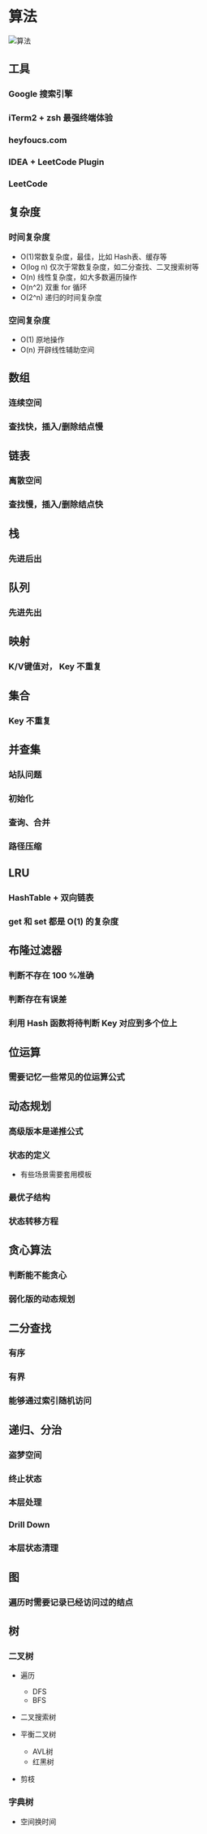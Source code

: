 # 算法

![算法](https://github.com/yx101/algorithm005-class01/blob/master/Week_00/G20190343020106/算法.png)

## 工具

### Google 搜索引擎

### iTerm2 + zsh 最强终端体验

### heyfoucs.com

### IDEA + LeetCode Plugin

### LeetCode

## 复杂度

### 时间复杂度

- O(1)常数复杂度，最佳，比如 Hash表、缓存等
- O(log n) 仅次于常数复杂度，如二分查找、二叉搜索树等
- O(n) 线性复杂度，如大多数遍历操作
- O(n^2) 双重 for 循环
- O(2^n) 递归的时间复杂度

### 空间复杂度

- O(1) 原地操作
- O(n) 开辟线性辅助空间

## 数组

### 连续空间

### 查找快，插入/删除结点慢

## 链表

### 离散空间

### 查找慢，插入/删除结点快

## 栈

### 先进后出

## 队列

### 先进先出

## 映射

### K/V键值对， Key 不重复

## 集合

### Key 不重复

## 并查集

### 站队问题

### 初始化

### 查询、合并

### 路径压缩

## LRU

### HashTable + 双向链表

### get 和 set 都是 O(1) 的复杂度

## 布隆过滤器

### 判断不存在 100 %准确

### 判断存在有误差

### 利用 Hash 函数将待判断 Key 对应到多个位上

## 位运算

### 需要记忆一些常见的位运算公式

## 动态规划

### 高级版本是递推公式

### 状态的定义

- 有些场景需要套用模板

### 最优子结构

### 状态转移方程

## 贪心算法

### 判断能不能贪心

### 弱化版的动态规划

## 二分查找

### 有序

### 有界

### 能够通过索引随机访问

## 递归、分治

### 盗梦空间

### 终止状态

### 本层处理

### Drill Down

### 本层状态清理

## 图

### 遍历时需要记录已经访问过的结点

## 树

### 二叉树

- 遍历

	- DFS
	- BFS

- 二叉搜索树
- 平衡二叉树

	- AVL树
	- 红黑树

- 剪枝

### 字典树

- 空间换时间

